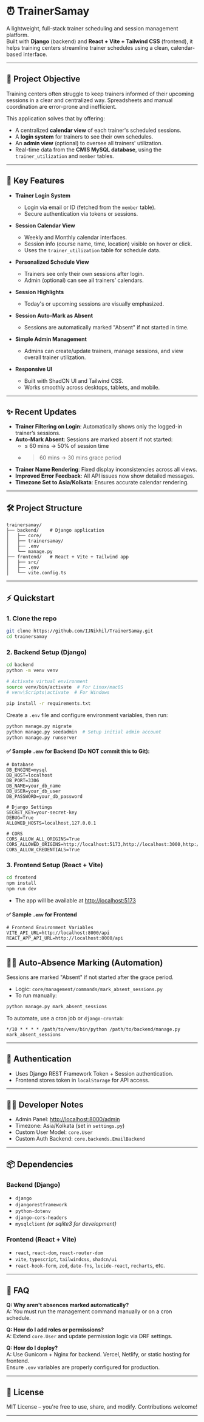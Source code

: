 # ⏰ TrainerSamay

A lightweight, full-stack trainer scheduling and session management platform.  
Built with **Django** (backend) and **React + Vite + Tailwind CSS** (frontend), it helps training centers streamline trainer schedules using a clean, calendar-based interface.

---

## 🎯 Project Objective

Training centers often struggle to keep trainers informed of their upcoming sessions in a clear and centralized way. Spreadsheets and manual coordination are error-prone and inefficient.

This application solves that by offering:

- A centralized **calendar view** of each trainer's scheduled sessions.
- A **login system** for trainers to see their own schedules.
- An **admin view** (optional) to oversee all trainers' utilization.
- Real-time data from the **CMIS MySQL database**, using the `trainer_utilization` and `member` tables.

---

## 🚀 Key Features

- **Trainer Login System**
  - Login via email or ID (fetched from the `member` table).
  - Secure authentication via tokens or sessions.

- **Session Calendar View**
  - Weekly and Monthly calendar interfaces.
  - Session info (course name, time, location) visible on hover or click.
  - Uses the `trainer_utilization` table for schedule data.

- **Personalized Schedule View**
  - Trainers see only their own sessions after login.
  - Admin (optional) can see all trainers’ calendars.

- **Session Highlights**
  - Today's or upcoming sessions are visually emphasized.

- **Session Auto-Mark as Absent**
  - Sessions are automatically marked "Absent" if not started in time.

- **Simple Admin Management**
  - Admins can create/update trainers, manage sessions, and view overall trainer utilization.

- **Responsive UI**
  - Built with ShadCN UI and Tailwind CSS.
  - Works smoothly across desktops, tablets, and mobile.

---

## ✨ Recent Updates

- **Trainer Filtering on Login**: Automatically shows only the logged-in trainer’s sessions.
- **Auto-Mark Absent**: Sessions are marked absent if not started:
  - ≤ 60 mins → 50% of session time
  - > 60 mins → 30 mins grace period
- **Trainer Name Rendering**: Fixed display inconsistencies across all views.
- **Improved Error Feedback**: All API issues now show detailed messages.
- **Timezone Set to Asia/Kolkata**: Ensures accurate calendar rendering.

---

## 🛠️ Project Structure

```
trainersamay/
├── backend/    # Django application
│   ├── core/
│   ├── trainersamay/
│   ├── .env
│   └── manage.py
├── frontend/   # React + Vite + Tailwind app
│   ├── src/
│   ├── .env
│   └── vite.config.ts
```

---

## ⚡ Quickstart

### 1. **Clone the repo**

```bash
git clone https://github.com/IJNikhil/TrainerSamay.git
cd trainersamay
```

### 2. **Backend Setup (Django)**

```bash
cd backend
python -m venv venv

# Activate virtual environment
source venv/bin/activate  # For Linux/macOS
# venv\Scripts\activate  # For Windows

pip install -r requirements.txt
```

Create a `.env` file and configure environment variables, then run:

```bash
python manage.py migrate
python manage.py seedadmin  # Setup initial admin account
python manage.py runserver
```

#### ✅ Sample `.env` for Backend (Do NOT commit this to Git):

```env
# Database
DB_ENGINE=mysql
DB_HOST=localhost
DB_PORT=3306
DB_NAME=your_db_name
DB_USER=your_db_user
DB_PASSWORD=your_db_password

# Django Settings
SECRET_KEY=your-secret-key
DEBUG=True
ALLOWED_HOSTS=localhost,127.0.0.1

# CORS
CORS_ALLOW_ALL_ORIGINS=True
CORS_ALLOWED_ORIGINS=http://localhost:5173,http://localhost:3000,http://localhost:9002
CORS_ALLOW_CREDENTIALS=True
```

### 3. **Frontend Setup (React + Vite)**

```bash
cd frontend
npm install
npm run dev
```

- The app will be available at [http://localhost:5173](http://localhost:5173)

#### ✅ Sample `.env` for Frontend

```env
# Frontend Environment Variables
VITE_API_URL=http://localhost:8000/api
REACT_APP_API_URL=http://localhost:8000/api
```

---

## 🏃‍♂️ Auto-Absence Marking (Automation)

Sessions are marked "Absent" if not started after the grace period.

- Logic: `core/management/commands/mark_absent_sessions.py`
- To run manually:

```bash
python manage.py mark_absent_sessions
```

To automate, use a cron job or `django-crontab`:

```cron
*/10 * * * * /path/to/venv/bin/python /path/to/backend/manage.py mark_absent_sessions
```

---

## 🔐 Authentication

- Uses Django REST Framework Token + Session authentication.
- Frontend stores token in `localStorage` for API access.

---

## 🧑‍💻 Developer Notes

- Admin Panel: [http://localhost:8000/admin](http://localhost:8000/admin)
- Timezone: Asia/Kolkata (set in `settings.py`)
- Custom User Model: `core.User`
- Custom Auth Backend: `core.backends.EmailBackend`

---

## 📦 Dependencies

### Backend (Django)
- `django`
- `djangorestframework`
- `python-dotenv`
- `django-cors-headers`
- `mysqlclient` *(or sqlite3 for development)*

### Frontend (React + Vite)
- `react`, `react-dom`, `react-router-dom`
- `vite`, `typescript`, `tailwindcss`, `shadcn/ui`
- `react-hook-form`, `zod`, `date-fns`, `lucide-react`, `recharts`, etc.

---

## 🙋 FAQ

**Q: Why aren't absences marked automatically?**  
A: You must run the management command manually or on a cron schedule.

**Q: How do I add roles or permissions?**  
A: Extend `core.User` and update permission logic via DRF settings.

**Q: How do I deploy?**  
A: Use Gunicorn + Nginx for backend. Vercel, Netlify, or static hosting for frontend.  
   Ensure `.env` variables are properly configured for production.

---

## 📄 License

MIT License – you're free to use, share, and modify. Contributions welcome!

---
